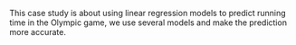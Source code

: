This case study is about using linear regression models to predict running time in the Olympic game, we use several models and make the prediction more accurate.
